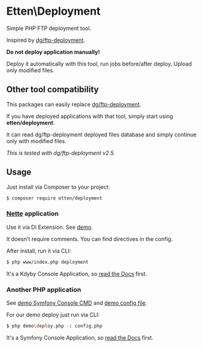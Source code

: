 # Etten\Deployment

Simple PHP FTP deployment tool.

Inspired by [dg/ftp-deployment](https://github.com/dg/ftp-deployment).

**Do not deploy application manually!**

Deploy it automatically with this tool, run jobs before/after deploy. Upload only modified files.


## Other tool compatibility

This packages can easily replace [dg/ftp-deployment](https://github.com/dg/ftp-deployment).

If you have deployed applications with that tool, simply start using **etten/deployment**.

It can read dg/ftp-deployment deployed files database and simply continue only with modified files.

*This is tested with dg/ftp-deployment v2.5.*


## Usage

Just install via Composer to your project:

```bash
$ composer require etten/deployment
```


### [Nette](https://nette.org) application

Use it via DI Extension. See [demo](demo/config.neon).

It doesn't require comments. You can find directives in the config.

After install, run it via CLI:

```bash
$ php www/index.php deployment
```

It's a Kdyby Console Application, so [read the Docs](https://github.com/Kdyby/Console/blob/master/docs/en/index.md) first.


### Another PHP application

See [demo Symfony Console CMD](demo/deploy.php) and [demo config file](demo/config.php).

For our demo deploy just run via CLI:

```bash
$ php demo\deploy.php -c config.php
```

It's a Symfony Console Application, so [read the Docs](http://symfony.com/doc/current/components/console/introduction.html) first.

